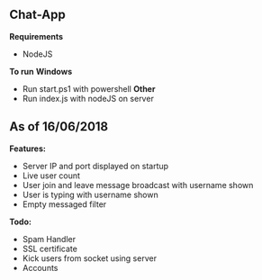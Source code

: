 Chat-App
-----------------------------------------------------------------------
**Requirements**
 + NodeJS
 
**To run**
******Windows******
 + Run start.ps1 with powershell
******Other******
 + Run index.js with nodeJS on server 
 
As of 16/06/2018
-----------------------------------------------------------------------
**Features:**
 + Server IP and port displayed on startup
 + Live user count
 + User join and leave message broadcast with username shown
 + User is typing with username shown
 + Empty messaged filter

**Todo:**
 + Spam Handler
 + SSL certificate
 + Kick users from socket using server
 + Accounts

